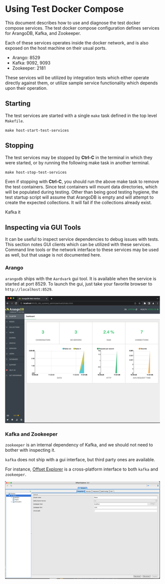 # Using Test Docker Compose

This document describes how to use and diagnose the test docker compose services. The test docker compose configuration defines services for ArangoDB, Kafka, and Zookeeper.

Each of these services operates inside the docker network, and is also exposed on the host machine on their usual ports.

- Arango: 8529
- Kafka: 9092, 9093
- Zookeeper: 2181

These services will be utilized by integration tests which either operate directly against them, or utilize sample service functionality which depends upon their operation.

## Starting

The test services are started with a single `make` task defined in the top level `Makefile`.

```shell
make host-start-test-services
```

## Stopping

The test services may be stopped by **Ctrl-C** in the terminal in which they were started, or by running the following make task in another terminal.

```shell
make host-stop-test-services
```

Even if stopping with **Ctrl-C**, you should run the above make task to remove the test containers. Since test containers will mount data directories, which will be populated during testing. Other than being good testing hygiene, the test startup script will assume that ArangoDB is empty and will attempt to create the expected collections. It will fail if the collections already exist.

Kafka it


## Inspecting via GUI Tools

It can be useful to inspect service dependencies to debug issues with tests. This section notes GUI clients which can be utilized with these services. Command line tools or the network interface to these services may be used as well, but that usage is not documented here.


### Arango

`arangodb` ships with the `Aardvark` gui tool. It is available when the service is started at port 8529. To launch the gui, just take your favorite browser to `http://localhost:8529`.

![Aardvark, the gui for ArangoDB](./images/aardvark.png)

### Kafka and Zookeeper

`zookeeper` is an internal dependency of Kafka, and we should not need to bother with inspecting it.

`kafka` does not ship with a gui interface, but third party ones are available.

For instance, [Offset Explorer](https://offsetexplorer.com/index.html) is a cross-platform interface to both `kafka` and `zookeeper`.

![Offset Explorer, a gui tool for Kafka](./images/offset-explorer.png)
